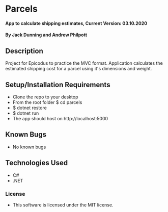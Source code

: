 # Parcels

#### App to calculate shipping estimates, Current Version: 03.10.2020

#### By Jack Dunning and Andrew Philpott

## Description

Project for Epicodus to practice the MVC format. Application calculates the estimated shipping cost for a parcel using it's dimensions and weight.

## Setup/Installation Requirements

- Clone the repo to your desktop
- From the root folder \$ cd parcels
- \$ dotnet restore
- \$ dotnet run
- The app should host on http://localhost:5000

## Known Bugs

- No known bugs

## Technologies Used

- C#
- .NET

### License

- This software is licensed under the MIT license.

